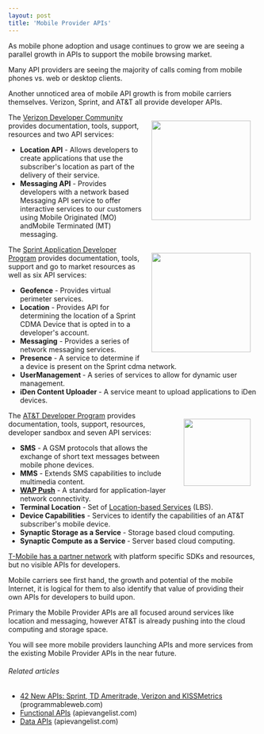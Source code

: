 ```yaml
---
layout: post
title: 'Mobile Provider APIs'
---
```

As mobile phone adoption and usage continues to grow we are seeing a parallel growth in APIs to support the mobile browsing market.<p></p>
Many API providers are seeing the majority of calls coming from mobile phones vs. web or desktop clients.<p></p>
Another unnoticed area of mobile API growth is from mobile carriers themselves.  Verizon, Sprint, and AT&amp;T all provide developer APIs.<p></p>
<a href="http://developer.verizon.com/" target="_blank"><img style="padding: 15px;" src="http://kinlane-productions.s3.amazonaws.com/telcos/verizon-wireless.jpeg" alt="" width="200" align="right" /></a>The <a href="http://developer.verizon.com/" target="_blank">Verizon Developer Community</a> provides documentation, tools, support, resources and two API services:
<ul class="mainlist">
	<li><strong>Location API</strong> - Allows developers to create applications that use the subscriber's location as part of the delivery of their service.</li>
	<li><strong>Messaging API</strong> - Provides developers with a network based Messaging API service to offer interactive services to our customers using Mobile Originated (MO) andMobile Terminated (MT) messaging.</li>
</ul>
<a href="http://developer.sprint.com/site/global/home/p_home.jsp" target="_blank"><img style="padding: 15px;" src="http://kinlane-productions.s3.amazonaws.com/telcos/sprint.jpg" alt="" width="200" align="right" /></a>The <a href="http://developer.sprint.com/site/global/home/p_home.jsp" target="_blank">Sprint Application Developer Program</a> provides documentation, tools, support and go to market resources as well as six API services:
<ul class="mainlist">
	<li><strong>Geofence</strong> - Provides virtual perimeter services.</li>
	<li><strong>Location</strong> - Provides API for determining the location of a Sprint CDMA Device that is opted in to a developer's account.</li>
	<li><strong>Messaging</strong> - Provides a series of network messaging services.</li>
	<li><strong>Presence</strong> - A service to determine if a device is present on the Sprint cdma network.</li>
	<li><strong>UserManagement </strong>- A series of services to allow for dynamic user management.</li>
	<li><strong>iDen Content Uploader </strong>- A service meant to upload applications to iDen devices.</li>
</ul>
<a href="http://kinlane-productions.s3.amazonaws.com/telcos/att-logo.jpg" target="_blank"><img style="padding: 15px;" src="http://kinlane-productions.s3.amazonaws.com/telcos/att-logo.jpg" alt="" width="135" align="right" /></a>The <a href="http://kinlane-productions.s3.amazonaws.com/telcos/att-logo.jpg" target="_blank">AT&amp;T Developer Program</a> provides documentation, tools, support, resources, developer sandbox and seven API services:
<ul class="mainlist">
	<li><strong>SMS</strong> - A GSM protocols that allows the exchange of short text messages between mobile phone devices.</li>
	<li><strong>MMS</strong> - Extends SMS capabilities to include multimedia content.</li>
	<li><strong><a class="zem_slink" title="Wireless Application Protocol" rel="wikipedia" href="http://en.wikipedia.org/wiki/Wireless_Application_Protocol">WAP Push</a></strong> - A standard for application-layer network connectivity.</li>
	<li><strong>Terminal Location</strong> - Set of <a class="zem_slink" title="Location-based service" rel="wikipedia" href="http://en.wikipedia.org/wiki/Location-based_service">Location-based Services</a> (LBS).</li>
	<li><strong>Device Capabilities</strong> - Services to identify the capabilities of an AT&amp;T subscriber's mobile device.</li>
	<li><strong>Synaptic Storage as a Service</strong> - Storage based cloud computing.</li>
	<li><strong>Synaptic Compute as a Service </strong>- Server based cloud computing.</li>
</ul>
<a href="http://developer.t-mobile.com/site/global/home/p_home.jsp" target="_blank">T-Mobile has a partner network</a> with platform specific SDKs and resources, but no visible APIs for developers.<p></p>
Mobile carriers see first hand, the growth and potential of the mobile Internet, it is logical for them to also identify that value of providing their own APIs for developers to build upon.<p></p>
Primary the Mobile Provider APIs are all focused around services like location and messaging, however AT&amp;T is already pushing into the cloud computing and storage space.<p></p>
You will see more mobile providers launching APIs and more services from the existing Mobile Provider APIs in the near future.
<h6 class="zemanta-related-title" style="font-size: 1em;">Related articles</h6>
<ul class="zemanta-article-ul">
	<li class="zemanta-article-ul-li"><a href="http://blog.programmableweb.com/2011/02/06/42-new-apis-sprint-td-ameritrade-verizon-and-kissmetrics/">42 New APIs: Sprint, TD Ameritrade, Verizon and KISSMetrics</a> (programmableweb.com)</li>
	<li class="zemanta-article-ul-li"><a href="http://blog.apievangelist.com/2011/01/30/functional-apis/">Functional APIs</a> (apievangelist.com)</li>
	<li class="zemanta-article-ul-li"><a href="http://blog.apievangelist.com/2011/01/27/data-apis/">Data APIs</a> (apievangelist.com)</li>
</ul>
